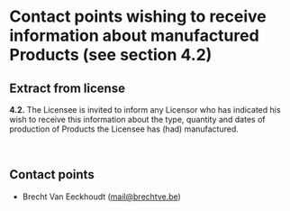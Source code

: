 
# Contact points wishing to receive information about manufactured Products (see section 4.2)

## Extract from license

**4.2.** The Licensee is invited to inform any Licensor who has indicated his wish to receive this information about the type, quantity and dates of production of Products the Licensee has (had) manufactured.

<br/>

## Contact points

- Brecht Van Eeckhoudt (mail@brechtve.be)
